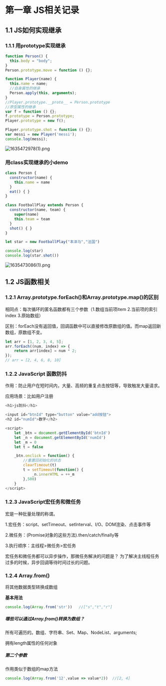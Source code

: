 # 第一章 JS相关记录 

## 1.1 JS如何实现继承

### 1.1.1 用prototype实现继承

```js
function Person() {
  this.body = "body";
}
Person.prototype.move = function () {};

function Player(name) {
  this.name = name;
  //自身属性的继承
  Person.apply(this, arguments);
}
//Player.prototype.__proto__ = Person.prototype
//原型属性的继承
var f = function () {};
f.prototype = Person.prototype;
Player.prototype = new f();

Player.prototype.shot = function () {};
var messi = new Player('messi');
console.log(messi);
```

![1635472978(1).png](https://p1-juejin.byteimg.com/tos-cn-i-k3u1fbpfcp/10a59c9c3d2a4088a829563ccb152e03~tplv-k3u1fbpfcp-watermark.image?)


### 用class实现继承的小demo


```js
class Person {
  constructor(name) {
    this.name = name
  }
  eat() { }
}

class FootballPlay extends Person {
  constructor(name, team) {
    super(name)
    this.team = team
  }
  shot() { }
}

let star = new FootballPlay("本泽马","法国")

console.log(star)
console.log(star.shot())
```

![1635473086(1).png](https://p9-juejin.byteimg.com/tos-cn-i-k3u1fbpfcp/65b300ac4409458bbb554d1f3758fd23~tplv-k3u1fbpfcp-watermark.image?)


## 1.2 JS函数相关

### 1.2.1 Array.prototype.forEach()和Array.prototype.map()的区别
相同点：每次循环的匿名函数都有三个参数（1.数组当前项item 2.当前项的索引index 3.原始数组）

区别：forEach没有返回值，回调函数中可以直接修改原数组的值。而map返回新数组，原数组不变。
```js
let arr = [1, 2, 3, 4, 5];
arr.forEach((num, index) => {
    return arr[index] = num * 2;
});
// arr = [2, 4, 6, 8, 10]
```

### 1.2.2 JavaScript 函数防抖
作用：防止用户在短时间内，大量、高频的重复点击按钮等，导致触发大量请求。

应用场景：比如用户注册

```js
<h1>js防抖</h1>

<input id="btnId" type="button" value="add按钮">
<h2 id="numId">数字</h2>

<script>
    let _btn = document.getElementById('btnId')
    let _n = document.getElementById('numId')
    let _m = 0
    let t = false

    _btn.onclick = function() {
        //重置回初始化的状态
        clearTimeout(t)
        t = setTimeout(function() {
            _n.innerHTML = ++_m
        },500) 
    }
</script>
```

### 1.2.3 JavaScript宏任务和微任务
宏是一种批量处理的称谓。

1.宏任务：script、setTimeout、setInterval、I/O、DOM渲染、点击事件等

2.微任务：(Promise对象的这些方法).then/catch/finally等

3.执行顺序：主线程>微任务>宏任务

宏任务和微任务都可以异步操作，那微任务解决的问题是？
为了解决主线程任务过多的时候，异步回调等待时间过长的问题。


### 1.2.4 Array.from()

将其他数据类型转换成数组

**基本用法**  

```js
console.log(Array.from('str'))   //["s","t","r"]
```

##### 哪些可以通过Array.from()转换为数组？

所有可遍历的。数组、字符串、Set、Map、NodeList、arguments;

拥有length属性的任何对象

##### 第二个参数

作用类似于数组的map方法

```js
console.log(Array.from('12',value => value*2))  //[2, 4]
```  

